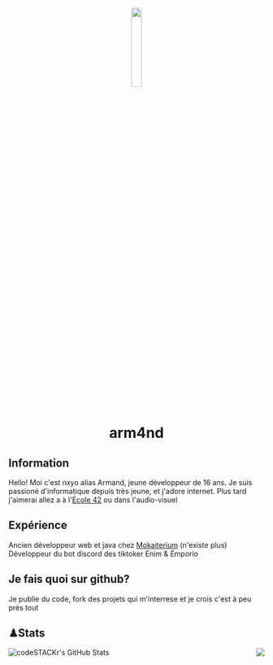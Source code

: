 <div align="center">
  <img src="https://avatars.githubusercontent.com/u/59174414?v=4" style="width: 20%; border-radius: 50px;">
</div>
<h1 align="center">arm4nd</h1>

## Information

Hello! Moi c'est nxyo alias Armand, jeune développeur de 16 ans.
Je suis passioné d'informatique depuis très jeune, et j'adore internet.
Plus tard j'aimerai allez a à l'[École 42](https://42.fr) ou dans l'audio-visuel

## Expérience

Ancien développeur web et java chez [Mokaiterium](https://dsc.gg/mokaiterium) (n'existe plus)
Développeur du bot discord des tiktoker Enim & Emporio

## Je fais quoi sur github?

Je publie du code, fork des projets qui m'interrese et je crois c'est à peu près tout

## ♟Stats

<div align="center">
  <img align="left" alt="codeSTACKr's GitHub Stats" src="https://github-readme-stats.vercel.app/api?username=arm4nd&show_icons=true&hide_border=false&title_color=ff652f&icon_color=FFE400&bg_color=09131B&text_color=ffffff&border_color=0c1a25" />
  <img align="right" src="https://github-readme-stats.vercel.app/api/top-langs/?username=arm4ndd&theme=radical&layout=compact">
</div>
